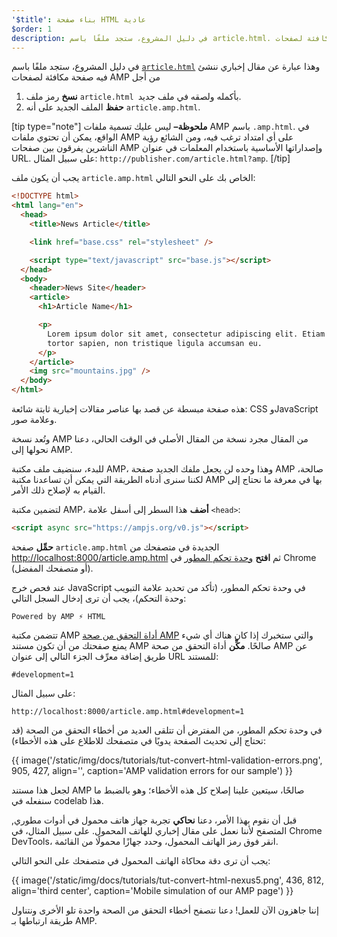```yaml
---
'$title': بناء صفحة HTML عادية
$order: 1
description: في دليل المشروع، ستجد ملفًا باسم article.html. وهذا عبارة عن مقال إخباري ننشئ فيه صفحة مكافئة لصفحات AMP من أجل ...
---
```


في دليل المشروع، ستجد ملفًا باسم [`article.html`](https://github.com/googlecodelabs/accelerated-mobile-pages-foundations/blob/master/article.html) وهذا عبارة عن مقال إخباري ننشئ فيه صفحة مكافئة لصفحات AMP من أجل

1. **نسخ** رمز ملف `article.html `بأكمله ولصقه في ملف جديد.
2. **حفظ** الملف الجديد على أنه `article.amp.html`.

[tip type="note"] **ملحوظة–** ليس عليك تسمية ملفات AMP باسم `.amp.html`. في الواقع، يمكن أن تحتوي ملفات AMP على أي امتداد ترغب فيه، ومن الشائع رؤية الناشرين يفرقون بين صفحات AMP وإصداراتها الأساسية باستخدام المعلمات في عنوان URL. على سبيل المثال: `http://publisher.com/article.html?amp`. [/tip]

يجب أن يكون ملف `article.amp.html` الخاص بك على النحو التالي:

```html
<!DOCTYPE html>
<html lang="en">
  <head>
    <title>News Article</title>

    <link href="base.css" rel="stylesheet" />

    <script type="text/javascript" src="base.js"></script>
  </head>
  <body>
    <header>News Site</header>
    <article>
      <h1>Article Name</h1>

      <p>
        Lorem ipsum dolor sit amet, consectetur adipiscing elit. Etiam egestas
        tortor sapien, non tristique ligula accumsan eu.
      </p>
    </article>
    <img src="mountains.jpg" />
  </body>
</html>
```

هذه صفحة مبسطة عن قصد بها عناصر مقالات إخبارية ثابتة شائعة: CSS وJavaScript وعلامة صور.

وتُعد نسخة AMP من المقال مجرد نسخة من المقال الأصلي في الوقت الحالي، دعنا نحولها إلى AMP.

للبدء، سنضيف ملف مكتبة AMP، وهذا وحده لن يجعل ملفك الجديد صفحة AMP صالحة، لكننا سنرى أدناه الطريقة التي يمكن أن تساعدنا مكتبة AMP بها في معرفة ما نحتاج إلى القيام به لإصلاح ذلك الأمر.

لتضمين مكتبة AMP، **أضف** هذا السطر إلى أسفل علامة `<head>`:

```html
<script async src="https://ampjs.org/v0.js"></script>
```

**حمِّل** صفحة `article.amp.html` الجديدة في متصفحك من [http://localhost:8000/article.amp.html](http://localhost:8000/article.amp.html) ثم **افتح** [وحدة تحكم المطور](https://developer.chrome.com/devtools/docs/console) في Chrome (أو متصفحك المفضل).

عند فحص خرج JavaScript في وحدة تحكم المطور، (تأكد من تحديد علامة التبويب وحدة التحكم)، يجب أن ترى إدخال السجل التالي:

```text
Powered by AMP ⚡ HTML
```

تتضمن مكتبة AMP [أداة التحقق من صحة AMP](../../../../documentation/guides-and-tutorials/learn/validation-workflow/validate_amp.md) والتي ستخبرك إذا كان هناك أي شيء يمنع صفحتك من أن تكون مستند AMP صالحًا. **مكِّن** أداة التحقق من صحة AMP عن طريق إضافة معرِّف الجزء التالي إلى عنوان URL للمستند:

```text
#development=1
```

على سبيل المثال:

```text
http://localhost:8000/article.amp.html#development=1
```

في وحدة تحكم المطور، من المفترض أن تتلقى العديد من أخطاء التحقق من الصحة (قد تحتاج إلى تحديث الصفحة يدويًا في متصفحك للاطلاع على هذه الأخطاء):

{{ image('/static/img/docs/tutorials/tut-convert-html-validation-errors.png', 905, 427, align='', caption='AMP validation errors for our sample') }}

لجعل هذا مستند AMP صالحًا، سيتعين علينا إصلاح كل هذه الأخطاء؛ وهو بالضبط ما سنفعله في codelab هذا.

,قبل أن نقوم بهذا الأمر، دعنا **نحاكي** تجربة جهاز هاتف محمول في أدوات مطوري المتصفح لأننا نعمل على مقال إخباري للهاتف المحمول. على سبيل المثال، في Chrome DevTools، انقر فوق رمز الهاتف المحمول، وحدد جهازًا محمولًا من القائمة.

يجب أن ترى دقة محاكاة الهاتف المحمول في متصفحك على النحو التالي:

{{ image('/static/img/docs/tutorials/tut-convert-html-nexus5.png', 436, 812, align='third center', caption='Mobile simulation of our AMP page') }}

إننا جاهزون الآن للعمل! دعنا نتصفح أخطاء التحقق من الصحة واحدة تلو الأخرى ونتناول طريقة ارتباطها بـ AMP.
